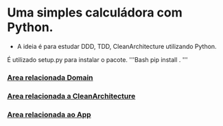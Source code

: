 # Uma simples calculádora com Python.

- A ideia é para estudar DDD, TDD, CleanArchitecture utilizando Python.

É utilizado setup.py para instalar o pacote.
'''Bash
    pip install .
'''

### [Area relacionada Domain](https://github.com/jacksonsr451/calculator/tree/master/domain)

### [Area relacionada a CleanArchitecture](https://github.com/jacksonsr451/calculator/tree/master/architecture)

### [Area relacionada ao App](https://github.com/jacksonsr451/calculator/tree/master/domain)

